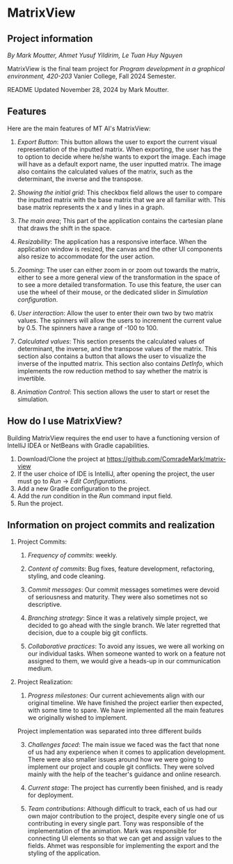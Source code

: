 # MatrixView

## Project information
*By Mark Moutter, Ahmet Yusuf Yildirim, Le Tuan Huy Nguyen*

MatrixView is the final team project for *Program development in a graphical environment, 420-203*
Vanier College, Fall 2024 Semester.

README Updated November 28, 2024 by Mark Moutter.

## Features

Here are the main features of MT AI's MatrixView:

1. *Export Button*:
   This button allows the user to export the current visual representation of the inputted matrix.
   When exporting, the user has the to option to decide where he/she wants to export the image.
   Each image will have as a default export name, the user inputted matrix.
   The image also contains the calculated values of the matrix, such as the determinant, the inverse and the transpose.

2. *Showing the initial grid*: 
    This checkbox field allows the user to compare the inputted matrix with the base matrix that we are all familiar with.
    This base matrix represents the x and y lines in a graph.

3. *The main area*;
    This part of the application contains the cartesian plane that draws the shift in the space.

4. *Resizability*: 
    The application has a responsive interface.
    When the application window is resized, the canvas and the other UI components also resize to accommodate for the user action.

5. *Zooming*:
    The user can either zoom in or zoom out towards the matrix, either to see a more general view of the transformation in the space of to see a more detailed
     transformation.
    To use this feature, the user can use the wheel of their mouse, or the dedicated slider in *Simulation configuration*. 

6. *User interaction*:
    Allow the user to enter their own two by two matrix values. 
    The spinners will allow the users to increment the current value by 0.5.
    The spinners have a range of -100 to 100.

7. *Calculated values*:
    This section presents the calculated values of determinant, the inverse, and the transpose values of the matrix.
    This section also contains a button that allows the user to visualize the inverse of the inputted matrix.
    This section also contains *DetInfo*, which implements the row reduction method to say whether the matrix is invertible.

8. *Animation Control*:
    This section allows the user to start or reset the simulation. 

## How do I use MatrixView?

Building MatrixView requires the end user to have a functioning version of IntelliJ IDEA or NetBeans with Gradle capabilities.


1. Download/Clone the project at https://github.com/ComradeMark/matrix-view
2. If the user choice of IDE is IntelliJ, after opening the project, the user must go to *Run* -> *Edit Configurations*.
3. Add a new Gradle configuration to the project.
4. Add the *run* condition in the *Run* command input field.
5. Run the project.

## Information on project commits and realization

1. Project Commits:
   1. *Frequency of commits*: weekly.
   
   2. *Content of commits*: Bug fixes, feature development, refactoring, styling, and code cleaning.
   
   3. *Commit messages*: 
    Our commit messages sometimes were devoid of seriousness and maturity. They were also sometimes not so descriptive.
   
   4. *Branching strategy*: 
    Since it was a relatively simple project, we decided to go ahead with the single branch. We later regretted
    that decision, due to a couple big git conflicts.

   5. *Collaborative practices*: 
    To avoid any issues, we were all working on our individual tasks. When someone wanted to work on a feature
    not assigned to them, we would give a heads-up in our communication medium.

2. Project Realization:
   1. *Progress milestones*:
    Our current achievements align with our original timeline. We have finished the project earlier then expected, with some time to spare.
    We have implemented all the main features we originally wished to implement.

   Project implementation was separated into three different builds 
   
   3. *Challenges faced*:
    The main issue we faced was the fact that none of us had any experience when it comes to application development. There were also smaller issues
    around how we were going to implement our project and couple git conflicts. They were solved mainly with the help of the teacher's guidance and online research.
   
   4. *Current stage*:
    The project has currently been finished, and is ready for deployment.
   
   5. *Team contributions*: 
    Although difficult to track, each of us had our own major contribution to the project, despite every single one of us contributing 
    in every single part. Tony was responsible of the implementation of the animation. Mark was responsible for connecting UI elements so that we
    can get and assign values to the fields. Ahmet was responsible for implementing the export and the styling of the application. 

